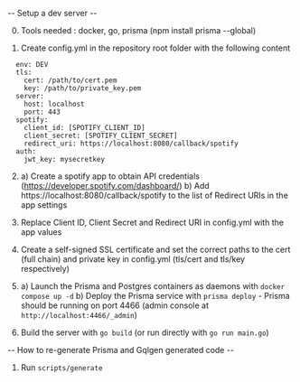 -- Setup a dev server --

0. Tools needed : docker, go, prisma (npm install prisma --global)

1. Create config.yml in the repository root folder with the following content

```
  env: DEV
  tls:
    cert: /path/to/cert.pem
    key: /path/to/private_key.pem
  server:
    host: localhost
    port: 443
  spotify:
    client_id: [SPOTIFY_CLIENT_ID]
    client_secret: [SPOTIFY_CLIENT_SECRET]
    redirect_uri: https://localhost:8080/callback/spotify
  auth:
    jwt_key: mysecretkey
```

2. a) Create a spotify app to obtain API credentials (https://developer.spotify.com/dashboard/)
   b) Add https://localhost:8080/callback/spotify to the list of Redirect URIs in the app settings

3. Replace Client ID, Client Secret and Redirect URI in config.yml with the app values

4. Create a self-signed SSL certificate and set the correct paths to the cert (full chain) and private key in config.yml (tls/cert and tls/key respectively)

5. a) Launch the Prisma and Postgres containers as daemons with `docker compose up -d`
   b) Deploy the Prisma service with `prisma deploy` - Prisma should be running on port 4466 (admin console at `http://localhost:4466/_admin`)

6. Build the server with `go build` (or run directly with `go run main.go`)

-- How to re-generate Prisma and Gqlgen generated code --

1. Run `scripts/generate`
